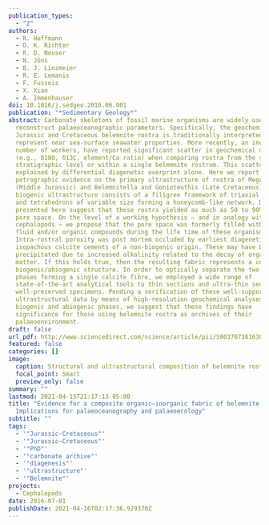 ```yaml
---
publication_types:
  - "2"
authors:
  - R. Hoffmann
  - D. K. Richter
  - R. D. Neuser
  - N. Jöns
  - B. J. Linzmeier
  - R. E. Lemanis
  - F. Fusseis
  - X. Xiao
  - A. Immenhauser
doi: 10.1016/j.sedgeo.2016.06.001
publication: "*Sedimentary Geology*"
abstract: Carbonate skeletons of fossil marine organisms are widely used to
  reconstruct palaeoceanographic parameters. Specifically, the geochemistry of
  Jurassic and Cretaceous belemnite rostra is traditionally interpreted to
  represent near sea-surface seawater properties. More recently, an increasing
  number of workers, have reported significant scatter in geochemical data
  (e.g., δ18O, δ13C, element/Ca ratio) when comparing rostra from the same
  stratigraphic level or within a single belemnite rostrum. This scatter is not
  explained by differential diagenetic overprint alone. Here we report
  petrographic evidence on the primary ultrastructure of rostra of Megateuthis
  (Middle Jurassic) and Belemnitella and Gonioteuthis (Late Cretaceous). The
  biogenic ultrastructure consists of a filigree framework of triaxial branches
  and tetrahedrons of variable size forming a honeycomb-like network. Data
  presented here suggest that these rostra yielded as much as 50 to 90% primary
  pore space. On the level of a working hypothesis – and in analogy with modern
  cephalopods – we propose that the pore space was formerly filled with body
  fluid and/or organic compounds during the life time of these organisms.
  Intra-rostral porosity was post mortem occluded by earliest diagenetic
  isopachous calcite cements of a non-biogenic origin. These may have been
  precipitated due to increased alkalinity related to the decay of organic
  matter. If this holds true, then the resulting fabric represents a composite
  biogenic/abiogenic structure. In order to optically separate the two calcite
  phases forming a single calcite fibre, we employed a wide range of
  state-of-the-art analytical tools to thin sections and ultra-thin sections of
  well-preserved specimens. Pending a verification of these well-supported
  ultrastructural data by means of high-resolution geochemical analyses from
  biogenic and abiogenic phases, we suggest that these findings have
  significance for those using belemnite rostra as archives of their
  palaeoenvironment.
draft: false
url_pdf: http://www.sciencedirect.com/science/article/pii/S0037073816301105
featured: false
categories: []
image:
  caption: Structural and ultrastructural composition of belemnite rostra.
  focal_point: Smart
  preview_only: false
summary: ""
lastmod: 2021-04-15T21:17:13-05:00
title: "Evidence for a composite organic–inorganic fabric of belemnite rostra:
  Implications for palaeoceanography and palaeoecology"
subtitle: ""
tags:
  - '"Jurassic-Cretaceous"'
  - '"Jurassic–Cretaceous"'
  - '"PhD"'
  - '"carbonate archive"'
  - '"diagenesis"'
  - '"ultrastructure"'
  - '"Belemnite"'
projects:
  - Cephalopods
date: 2016-07-01
publishDate: 2021-04-16T02:17:36.929370Z
---
```

